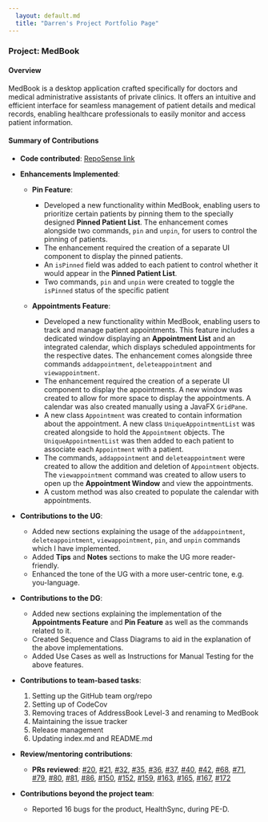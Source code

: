 ```yaml
---
  layout: default.md
  title: "Darren's Project Portfolio Page"
---
```


### Project: MedBook

#### Overview

MedBook is a desktop application crafted specifically for doctors and medical administrative assistants of private clinics. It offers an intuitive and efficient interface for seamless management of patient details and medical records, enabling healthcare professionals to easily monitor and access patient information.

#### Summary of Contributions

- **Code contributed**: [RepoSense link](https://nus-cs2103-ay2324s1.github.io/tp-dashboard/?search=darren159&breakdown=false&sort=groupTitle%20dsc&sortWithin=title&since=2023-09-22&timeframe=commit&mergegroup=&groupSelect=groupByRepos)

- **Enhancements Implemented**:

  - **Pin Feature**:

    - Developed a new functionality within MedBook, enabling users to prioritize certain patients by pinning them to the specially designed **Pinned Patient List**. The enhancement comes alongside two commands, `pin` and `unpin`, for users to control the pinning of patients.
    - The enhancement required the creation of a separate UI component to display the pinned patients.
    - An `isPinned` field was added to each patient to control whether it would appear in the **Pinned Patient List**.
    - Two commands, `pin` and `unpin` were created to toggle the `isPinned` status of the specific patient

  - **Appointments Feature**:
    - Developed a new functionality within MedBook, enabling users to track and manage patient appointments. This feature includes a dedicated window displaying an **Appointment List** and an integrated calendar, which displays scheduled appointments for the respective dates. The enhancement comes alongside three commands `addappointment`, `deleteappointment` and `viewappointment`.
    - The enhancement required the creation of a seperate UI component to display the appointments. A new window was created to allow for more space to display the appointments. A calendar was also created manually using a JavaFX `GridPane`.
    - A new class `Appointment` was created to contain information about the appointment. A new class `UniqueAppointmentList` was created alongside to hold the `Appointment` objects. The `UniqueAppointmentList` was then added to each patient to associate each `Appointment` with a patient.
    - The commands, `addappointment` and `deleteappointment` were created to allow the addition and deletion of `Appointment` objects. The `viewappointment` command was created to allow users to open up the **Appointment Window** and view the appointments.
    - A custom method was also created to populate the calendar with appointments.

- **Contributions to the UG**:

  - Added new sections explaining the usage of the `addappointment`, `deleteappointment`, `viewappointment`, `pin`, and `unpin` commands which I have implemented.
  - Added **Tips** and **Notes** sections to make the UG more reader-friendly.
  - Enhanced the tone of the UG with a more user-centric tone, e.g. you-language.

- **Contributions to the DG**:

  - Added new sections explaining the implementation of the **Appointments Feature** and **Pin Feature** as well as the commands related to it.
  - Created Sequence and Class Diagrams to aid in the explanation of the above implementations.
  - Added Use Cases as well as Instructions for Manual Testing for the above features.

- **Contributions to team-based tasks**:

  1. Setting up the GitHub team org/repo
  2. Setting up of CodeCov
  3. Removing traces of AddressBook Level-3 and renaming to MedBook
  4. Maintaining the issue tracker
  5. Release management
  6. Updating index.md and README.md

- **Review/mentoring contributions**:

  - **PRs reviewed**:
    [\#20](https://github.com/AY2324S1-CS2103T-T12-4/tp/pull/20), [\#21](https://github.com/AY2324S1-CS2103T-T12-4/tp/pull/21),
    [\#32](https://github.com/AY2324S1-CS2103T-T12-4/tp/pull/32), [\#35](https://github.com/AY2324S1-CS2103T-T12-4/tp/pull/35),
    [\#36](https://github.com/AY2324S1-CS2103T-T12-4/tp/pull/36), [\#37](https://github.com/AY2324S1-CS2103T-T12-4/tp/pull/37),
    [\#40](https://github.com/AY2324S1-CS2103T-T12-4/tp/pull/40), [\#42](https://github.com/AY2324S1-CS2103T-T12-4/tp/pull/42),
    [\#68](https://github.com/AY2324S1-CS2103T-T12-4/tp/pull/68), [\#71](https://github.com/AY2324S1-CS2103T-T12-4/tp/pull/71),
    [\#79](https://github.com/AY2324S1-CS2103T-T12-4/tp/pull/79), [\#80](https://github.com/AY2324S1-CS2103T-T12-4/tp/pull/80), [\#81](https://github.com/AY2324S1-CS2103T-T12-4/tp/pull/81),
    [\#86](https://github.com/AY2324S1-CS2103T-T12-4/tp/pull/86), [\#150](https://github.com/AY2324S1-CS2103T-T12-4/tp/pull/150), [\#152](https://github.com/AY2324S1-CS2103T-T12-4/tp/pull/152), [\#159](https://github.com/AY2324S1-CS2103T-T12-4/tp/pull/159), [\#163](https://github.com/AY2324S1-CS2103T-T12-4/tp/pull/163), [\#165](https://github.com/AY2324S1-CS2103T-T12-4/tp/pull/165), [\#167](https://github.com/AY2324S1-CS2103T-T12-4/tp/pull/167), [\#172](https://github.com/AY2324S1-CS2103T-T12-4/tp/pull/172)

- **Contributions beyond the project team**:
  - Reported 16 bugs for the product, HealthSync, during PE-D.
